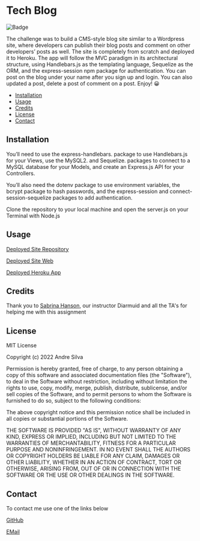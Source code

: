 # Tech Blog

![Badge](https://img.shields.io/badge/AndreGitHub-MIT-green.svg)

The challenge was to build a CMS-style blog site similar to a Wordpress site, where developers can publish their blog posts and comment on other developers’ posts as well. The site is completely from scratch and deployed it to Heroku. The app will follow the MVC paradigm in its architectural structure, using Handlebars.js as the templating language, Sequelize as the ORM, and the express-session npm package for authentication. You can post on the blog under your name after you sign up and login. You can also updated a post, delete a post of comment on a post. Enjoy! 😀



- [Installation](#installation)
- [Usage](#usage)
- [Credits](#credits)
- [License](#license)
- [Contact](#contact)

## Installation

You’ll need to use the express-handlebars. package to use Handlebars.js for your Views, use the MySQL2. and Sequelize. packages to connect to a MySQL database for your Models, and create an Express.js API for your Controllers.

You’ll also need the dotenv package to use environment variables, the bcrypt package to hash passwords, and the express-session and connect-session-sequelize packages to add authentication.

Clone the repository to your local machine and open the server.js on your Terminal with Node.js

## Usage

[Deployed Site Repository](https://github.com/andresilva8624/Tech-Blog)

[Deployed Site Web](https://andresilva8624.github.io/Tech-Blog/)

[Deployed Heroku App](https://andre-tech-blog.herokuapp.com/)



## Credits

Thank you to [Sabrina Hanson](https://www.github.com/sabhanson), our instructor Diarmuid and all the TA's for helping me with this assignment

## License

MIT License

Copyright (c) 2022 Andre Silva

Permission is hereby granted, free of charge, to any person obtaining a copy
of this software and associated documentation files (the "Software"), to deal
in the Software without restriction, including without limitation the rights
to use, copy, modify, merge, publish, distribute, sublicense, and/or sell
copies of the Software, and to permit persons to whom the Software is
furnished to do so, subject to the following conditions:

The above copyright notice and this permission notice shall be included in all
copies or substantial portions of the Software.

THE SOFTWARE IS PROVIDED "AS IS", WITHOUT WARRANTY OF ANY KIND, EXPRESS OR
IMPLIED, INCLUDING BUT NOT LIMITED TO THE WARRANTIES OF MERCHANTABILITY,
FITNESS FOR A PARTICULAR PURPOSE AND NONINFRINGEMENT. IN NO EVENT SHALL THE
AUTHORS OR COPYRIGHT HOLDERS BE LIABLE FOR ANY CLAIM, DAMAGES OR OTHER
LIABILITY, WHETHER IN AN ACTION OF CONTRACT, TORT OR OTHERWISE, ARISING FROM,
OUT OF OR IN CONNECTION WITH THE SOFTWARE OR THE USE OR OTHER DEALINGS IN THE
SOFTWARE.

## Contact

To contact me use one of the links below

[GitHub](https://www.github.com/andresilva8624)

[EMail](mailto:andresilva8624@gmail.com)
